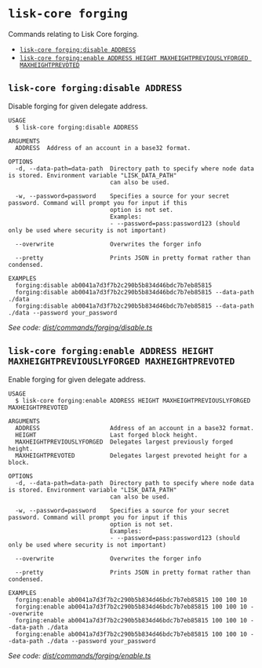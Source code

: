 # `lisk-core forging`

Commands relating to Lisk Core forging.

- [`lisk-core forging:disable ADDRESS`](#lisk-core-forgingdisable-address)
- [`lisk-core forging:enable ADDRESS HEIGHT MAXHEIGHTPREVIOUSLYFORGED MAXHEIGHTPREVOTED`](#lisk-core-forgingenable-address-height-maxheightpreviouslyforged-maxheightprevoted)

## `lisk-core forging:disable ADDRESS`

Disable forging for given delegate address.

```
USAGE
  $ lisk-core forging:disable ADDRESS

ARGUMENTS
  ADDRESS  Address of an account in a base32 format.

OPTIONS
  -d, --data-path=data-path  Directory path to specify where node data is stored. Environment variable "LISK_DATA_PATH"
                             can also be used.

  -w, --password=password    Specifies a source for your secret password. Command will prompt you for input if this
                             option is not set.
                             Examples:
                             - --password=pass:password123 (should only be used where security is not important)

  --overwrite                Overwrites the forger info

  --pretty                   Prints JSON in pretty format rather than condensed.

EXAMPLES
  forging:disable ab0041a7d3f7b2c290b5b834d46bdc7b7eb85815
  forging:disable ab0041a7d3f7b2c290b5b834d46bdc7b7eb85815 --data-path ./data
  forging:disable ab0041a7d3f7b2c290b5b834d46bdc7b7eb85815 --data-path ./data --password your_password
```

_See code: [dist/commands/forging/disable.ts](https://github.com/LiskHQ/lisk-core/blob/v3.0.0-beta.2.5/dist/commands/forging/disable.ts)_

## `lisk-core forging:enable ADDRESS HEIGHT MAXHEIGHTPREVIOUSLYFORGED MAXHEIGHTPREVOTED`

Enable forging for given delegate address.

```
USAGE
  $ lisk-core forging:enable ADDRESS HEIGHT MAXHEIGHTPREVIOUSLYFORGED MAXHEIGHTPREVOTED

ARGUMENTS
  ADDRESS                    Address of an account in a base32 format.
  HEIGHT                     Last forged block height.
  MAXHEIGHTPREVIOUSLYFORGED  Delegates largest previously forged height.
  MAXHEIGHTPREVOTED          Delegates largest prevoted height for a block.

OPTIONS
  -d, --data-path=data-path  Directory path to specify where node data is stored. Environment variable "LISK_DATA_PATH"
                             can also be used.

  -w, --password=password    Specifies a source for your secret password. Command will prompt you for input if this
                             option is not set.
                             Examples:
                             - --password=pass:password123 (should only be used where security is not important)

  --overwrite                Overwrites the forger info

  --pretty                   Prints JSON in pretty format rather than condensed.

EXAMPLES
  forging:enable ab0041a7d3f7b2c290b5b834d46bdc7b7eb85815 100 100 10
  forging:enable ab0041a7d3f7b2c290b5b834d46bdc7b7eb85815 100 100 10 --overwrite
  forging:enable ab0041a7d3f7b2c290b5b834d46bdc7b7eb85815 100 100 10 --data-path ./data
  forging:enable ab0041a7d3f7b2c290b5b834d46bdc7b7eb85815 100 100 10 --data-path ./data --password your_password
```

_See code: [dist/commands/forging/enable.ts](https://github.com/LiskHQ/lisk-core/blob/v3.0.0-beta.2.5/dist/commands/forging/enable.ts)_

